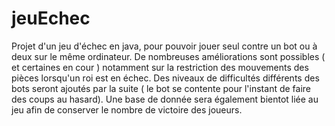 # jeuEchec
Projet d'un jeu d'échec en java, pour pouvoir jouer seul contre un bot ou à deux sur le même ordinateur. 
De nombreuses améliorations sont possibles ( et certaines en cour ) notamment sur la restriction des mouvements des pièces lorsqu'un roi est en échec. 
Des niveaux de difficultés différents des bots seront ajoutés par la suite ( le bot se contente pour l'instant de faire des coups au hasard). 
Une base de donnée sera également bientot liée au jeu afin de conserver le nombre de victoire des joueurs. 

